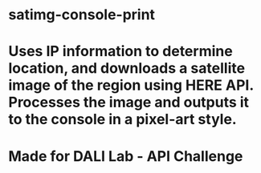 # satimg-console-print

# Uses IP information to determine location, and downloads a satellite image of the region using HERE API. Processes the image and outputs it to the console in a pixel-art style. 

# Made for DALI Lab - API Challenge
